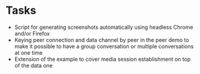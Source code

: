 # Tasks

- Script for generating screenshots automatically using headless Chrome and/or Firefox
- Keying peer connection and data channel by peer in the peer demo to make it possible to have a group conversation or multiple conversations at one time
- Extension of the example to cover media session establishment on top of the data one
